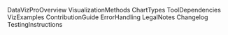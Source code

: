 DataVizProOverview
VisualizationMethods
ChartTypes
ToolDependencies
VizExamples
ContributionGuide
ErrorHandling
LegalNotes
Changelog
TestingInstructions
